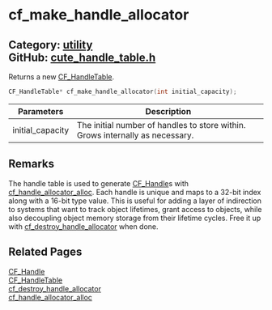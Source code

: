 [](../header.md ':include')

# cf_make_handle_allocator

Category: [utility](/api_reference?id=utility)  
GitHub: [cute_handle_table.h](https://github.com/RandyGaul/cute_framework/blob/master/include/cute_handle_table.h)  
---

Returns a new [CF_HandleTable](/utility/cf_handletable.md).

```cpp
CF_HandleTable* cf_make_handle_allocator(int initial_capacity);
```

Parameters | Description
--- | ---
initial_capacity | The initial number of handles to store within. Grows internally as necessary.

## Remarks

The handle table is used to generate [CF_Handle](/utility/cf_handle.md)s with [cf_handle_allocator_alloc](/utility/cf_handle_allocator_alloc.md). Each handle is unique and maps
to a 32-bit index along with a 16-bit type value. This is useful for adding a layer of indirection to systems that
want to track object lifetimes, grant access to objects, while also decoupling object memory storage from their
lifetime cycles. Free it up with [cf_destroy_handle_allocator](/utility/cf_destroy_handle_allocator.md) when done.

## Related Pages

[CF_Handle](/utility/cf_handle.md)  
[CF_HandleTable](/utility/cf_handletable.md)  
[cf_destroy_handle_allocator](/utility/cf_destroy_handle_allocator.md)  
[cf_handle_allocator_alloc](/utility/cf_handle_allocator_alloc.md)  
